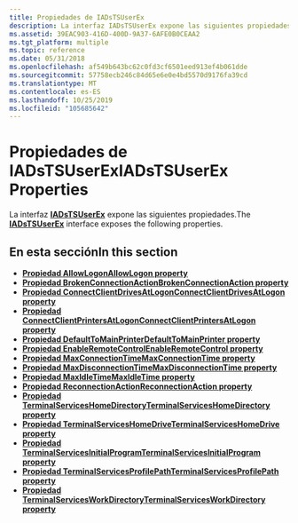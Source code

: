 ```yaml
---
title: Propiedades de IADsTSUserEx
description: La interfaz IADsTSUserEx expone las siguientes propiedades.
ms.assetid: 39EAC903-416D-400D-9A37-6AFE0B0CEAA2
ms.tgt_platform: multiple
ms.topic: reference
ms.date: 05/31/2018
ms.openlocfilehash: af549b643bc62c0fd3cf6501eed913ef4b061dde
ms.sourcegitcommit: 57758ecb246c84d65e6e0e4bd5570d9176fa39cd
ms.translationtype: MT
ms.contentlocale: es-ES
ms.lasthandoff: 10/25/2019
ms.locfileid: "105685642"
---
```

# <a name="iadstsuserex-properties"></a><span data-ttu-id="05805-103">Propiedades de IADsTSUserEx</span><span class="sxs-lookup"><span data-stu-id="05805-103">IADsTSUserEx Properties</span></span>

<span data-ttu-id="05805-104">La interfaz [**IADsTSUserEx**](/windows/desktop/api/Tsuserex/nn-tsuserex-iadstsuserex) expone las siguientes propiedades.</span><span class="sxs-lookup"><span data-stu-id="05805-104">The [**IADsTSUserEx**](/windows/desktop/api/Tsuserex/nn-tsuserex-iadstsuserex) interface exposes the following properties.</span></span>

## <a name="in-this-section"></a><span data-ttu-id="05805-105">En esta sección</span><span class="sxs-lookup"><span data-stu-id="05805-105">In this section</span></span>

-   [<span data-ttu-id="05805-106">**Propiedad AllowLogon**</span><span class="sxs-lookup"><span data-stu-id="05805-106">**AllowLogon property**</span></span>](/windows/desktop/api/Tsuserex/nf-tsuserex-iadstsuserex-get_allowlogon)
-   [<span data-ttu-id="05805-107">**Propiedad BrokenConnectionAction**</span><span class="sxs-lookup"><span data-stu-id="05805-107">**BrokenConnectionAction property**</span></span>](/windows/desktop/api/Tsuserex/nf-tsuserex-iadstsuserex-get_brokenconnectionaction)
-   [<span data-ttu-id="05805-108">**Propiedad ConnectClientDrivesAtLogon**</span><span class="sxs-lookup"><span data-stu-id="05805-108">**ConnectClientDrivesAtLogon property**</span></span>](/windows/desktop/api/Tsuserex/nf-tsuserex-iadstsuserex-get_connectclientdrivesatlogon)
-   [<span data-ttu-id="05805-109">**Propiedad ConnectClientPrintersAtLogon**</span><span class="sxs-lookup"><span data-stu-id="05805-109">**ConnectClientPrintersAtLogon property**</span></span>](/windows/desktop/api/Tsuserex/nf-tsuserex-iadstsuserex-get_connectclientprintersatlogon)
-   [<span data-ttu-id="05805-110">**Propiedad DefaultToMainPrinter**</span><span class="sxs-lookup"><span data-stu-id="05805-110">**DefaultToMainPrinter property**</span></span>](/windows/desktop/api/Tsuserex/nf-tsuserex-iadstsuserex-get_defaulttomainprinter)
-   [<span data-ttu-id="05805-111">**Propiedad EnableRemoteControl**</span><span class="sxs-lookup"><span data-stu-id="05805-111">**EnableRemoteControl property**</span></span>](/windows/desktop/api/Tsuserex/nf-tsuserex-iadstsuserex-get_enableremotecontrol)
-   [<span data-ttu-id="05805-112">**Propiedad MaxConnectionTime**</span><span class="sxs-lookup"><span data-stu-id="05805-112">**MaxConnectionTime property**</span></span>](/windows/desktop/api/Tsuserex/nf-tsuserex-iadstsuserex-get_maxconnectiontime)
-   [<span data-ttu-id="05805-113">**Propiedad MaxDisconnectionTime**</span><span class="sxs-lookup"><span data-stu-id="05805-113">**MaxDisconnectionTime property**</span></span>](/windows/desktop/api/Tsuserex/nf-tsuserex-iadstsuserex-get_maxdisconnectiontime)
-   [<span data-ttu-id="05805-114">**Propiedad MaxIdleTime**</span><span class="sxs-lookup"><span data-stu-id="05805-114">**MaxIdleTime property**</span></span>](/windows/desktop/api/Tsuserex/nf-tsuserex-iadstsuserex-get_maxidletime)
-   [<span data-ttu-id="05805-115">**Propiedad ReconnectionAction**</span><span class="sxs-lookup"><span data-stu-id="05805-115">**ReconnectionAction property**</span></span>](/windows/desktop/api/Tsuserex/nf-tsuserex-iadstsuserex-get_reconnectionaction)
-   [<span data-ttu-id="05805-116">**Propiedad TerminalServicesHomeDirectory**</span><span class="sxs-lookup"><span data-stu-id="05805-116">**TerminalServicesHomeDirectory property**</span></span>](/windows/desktop/api/Tsuserex/nf-tsuserex-iadstsuserex-get_terminalserviceshomedirectory)
-   [<span data-ttu-id="05805-117">**Propiedad TerminalServicesHomeDrive**</span><span class="sxs-lookup"><span data-stu-id="05805-117">**TerminalServicesHomeDrive property**</span></span>](/windows/desktop/api/Tsuserex/nf-tsuserex-iadstsuserex-get_terminalserviceshomedrive)
-   [<span data-ttu-id="05805-118">**Propiedad TerminalServicesInitialProgram**</span><span class="sxs-lookup"><span data-stu-id="05805-118">**TerminalServicesInitialProgram property**</span></span>](/windows/desktop/api/Tsuserex/nf-tsuserex-iadstsuserex-get_terminalservicesinitialprogram)
-   [<span data-ttu-id="05805-119">**Propiedad TerminalServicesProfilePath**</span><span class="sxs-lookup"><span data-stu-id="05805-119">**TerminalServicesProfilePath property**</span></span>](/windows/desktop/api/Tsuserex/nf-tsuserex-iadstsuserex-get_terminalservicesprofilepath)
-   [<span data-ttu-id="05805-120">**Propiedad TerminalServicesWorkDirectory**</span><span class="sxs-lookup"><span data-stu-id="05805-120">**TerminalServicesWorkDirectory property**</span></span>](/windows/desktop/api/Tsuserex/nf-tsuserex-iadstsuserex-get_terminalservicesworkdirectory)

 

 




